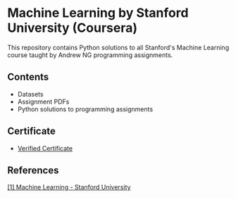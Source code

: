 # Machine Learning by Stanford University (Coursera)
This repository contains Python solutions to all Stanford's Machine Learning course taught by Andrew NG programming assignments.

## Contents
* Datasets
* Assignment PDFs
* Python solutions to programming assignments

## Certificate
* [Verified Certificate](https://www.coursera.org/account/accomplishments/certificate/MHZVLM9VWB3S)

## References
[[1] Machine Learning - Stanford University](https://www.coursera.org/learn/machine-learning)

